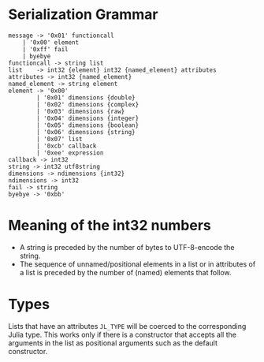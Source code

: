 # Serialization Grammar

    message -> '0x01' functioncall
        | '0x00' element
        | '0xff' fail
        | byebye
    functioncall -> string list
    list    -> int32 {element} int32 {named_element} attributes
    attributes -> int32 {named_element}
    named_element -> string element
    element -> '0x00'
            | '0x01' dimensions {double}
            | '0x02' dimensions {complex}
            | '0x03' dimensions {raw}
            | '0x04' dimensions {integer}
            | '0x05' dimensions {boolean}
            | '0x06' dimensions {string}
            | '0x07' list
            | '0xcb' callback
            | '0xee' expression
    callback -> int32
    string -> int32 utf8string
    dimensions -> ndimensions {int32}
    ndimensions -> int32
    fail -> string
    byebye -> '0xbb'

# Meaning of the int32 numbers
* A string is preceded by the number of bytes to UTF-8-encode the string.
* The sequence of unnamed/positional elements in a list or in attributes of a list
  is preceded by the number of (named) elements that follow.

# Types
Lists that have an attributes `JL_TYPE` will be coerced to the corresponding Julia type.
This works only if there is a constructor that accepts all the arguments in the list as positional arguments
such as the default constructor.